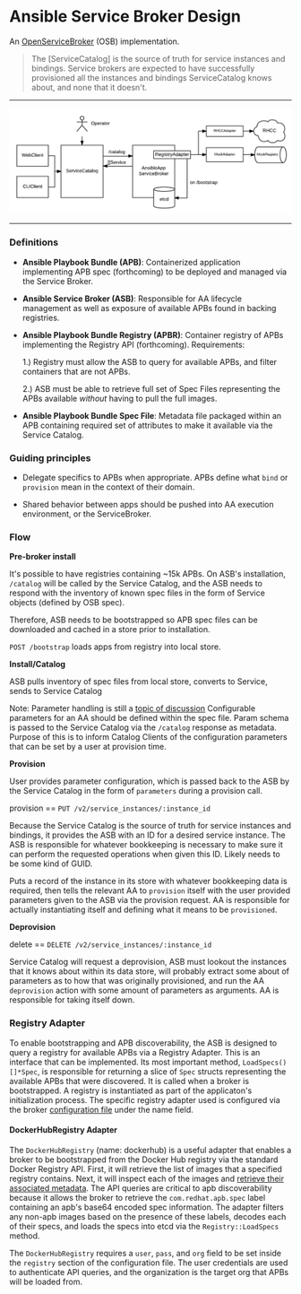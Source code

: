 # Ansible Service Broker Design

An [OpenServiceBroker](https://github.com/openservicebrokerapi/servicebroker) (OSB) implementation.


> The [ServiceCatalog] is the source of truth for service instances and bindings.
> Service brokers are expected to have successfully provisioned all the instances
> and bindings ServiceCatalog knows about, and none that it doesn't.

---

![Design](images/design.png)

---

### Definitions

* **Ansible Playbook Bundle (APB)**: Containerized application implementing APB spec (forthcoming)
to be deployed and managed via the Service Broker.

* **Ansible Service Broker (ASB)**: Responsible for AA lifecycle management as well as exposure
of available APBs found in backing registries.

* **Ansible Playbook Bundle Registry (APBR)**: Container registry of APBs implementing the
Registry API (forthcoming). Requirements:

  1.) Registry must allow the ASB to query for available APBs, and filter containers that are not APBs.

  2.) ASB must be able to retrieve full set of Spec Files representing the APBs available *without* having to pull the full images.

* **Ansible Playbook Bundle Spec File**: Metadata file packaged within an APB containing required set of
attributes to make it available via the Service Catalog.

### Guiding principles

* Delegate specifics to APBs when appropriate. APBs define what
`bind` or `provision` mean in the context of their domain.

* Shared behavior between apps should be pushed into AA execution environment,
or the ServiceBroker.

### Flow

**Pre-broker install**

It's possible to have registries containing ~15k APBs. On ASB's installation,
`/catalog` will be called by the Service Catalog, and the ASB needs to respond with
the inventory of known spec files in the form of Service objects (defined by OSB spec).

Therefore, ASB needs to be bootstrapped so APB spec files can be downloaded and cached in a store prior to installation.

`POST /bootstrap` loads apps from registry into local store.


**Install/Catalog**

ASB pulls inventory of spec files from local store, converts to Service, sends to Service Catalog

Note: Parameter handling is still a [topic of discussion](https://github.com/openservicebrokerapi/servicebroker/pull/74)
Configurable parameters for an AA should be defined within the spec file. Param
schema is passed to the Service Catalog via the `/catalog` response as metadata.
Purpose of this is to inform Catalog Clients of the configuration parameters that
can be set by a user at provision time.

**Provision**

User provides parameter configuration, which is passed back to the ASB by
the Service Catalog in the form of `parameters` during a provision call.

provision == `PUT /v2/service_instances/:instance_id`

Because the Service Catalog is the source of truth for service instances and bindings,
it provides the ASB with an ID for a desired service instance. The ASB is responsible
for whatever bookkeeping is necessary to make sure it can perform the requested operations
when given this ID. Likely needs to be some kind of GUID.

Puts a record of the instance in its store with whatever bookkeeping
data is required, then tells the relevant AA to `provision` itself with the
user provided parameters given to the ASB via the provision request. AA is responsible
for actually instantiating itself and defining what it means to be `provisioned`.

**Deprovision**

delete == `DELETE /v2/service_instances/:instance_id`

Service Catalog will request a deprovision, ASB must lookout the instances that
it knows about within its data store, will probably extract some about of
parameters as to how that was originally provisioned, and run the AA `deprovision`
action with some amount of parameters as arguments. AA is responsible for taking
itself down.

### Registry Adapter

To enable bootstrapping and APB discoverability, the ASB is designed to
query a registry for available APBs via a Registry Adapter. This is an
interface that can be implemented. Its most important method, `LoadSpecs() []*Spec`,
is responsible for returning a slice of `Spec` structs representing the available
APBs that were discovered. It is called when a broker is bootstrapped.
A registry is instantiated as part of the applicaton's initialization process.
The specific registry adapter used is configured via the broker
[configuration file](../etc/ex.dev.config.yaml) under the name field.

#### DockerHubRegistry Adapter

The `DockerHubRegistry` (name: dockerhub) is a useful adapter that enables
a broker to be bootstrapped from the Docker Hub registry via the standard
Docker Registry API. First, it will retrieve the list of images that a specified
registry contains. Next, it will inspect each of the images and [retrieve
their associated metadata](https://github.com/containers/image). The API queries
are critical to apb discoverability because it allows the broker to retrieve
the `com.redhat.apb.spec` label containing an apb's base64
encoded spec information. The adapter filters any non-apb images
based on the presence of these labels, decodes each of their specs, and loads
the specs into etcd via the `Registry::LoadSpecs` method.

The `DockerHubRegistry` requires a `user`, `pass`, and `org` field
to be set inside the `registry` section of the configuration file. The user
credentials are used to authenticate API queries, and the organization is the
target org that APBs will be loaded from.
